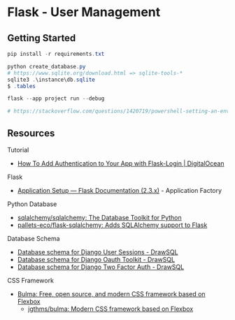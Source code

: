 # Flask - User Management

## Getting Started

```powershell
pip install -r requirements.txt

python create_database.py
# https://www.sqlite.org/download.html => sqlite-tools-*
sqlite3 .\instance\db.sqlite
$ .tables
```

```powershell
flask --app project run --debug

# https://stackoverflow.com/questions/1420719/powershell-setting-an-environment-variable-for-a-single-command-only
```

## Resources

Tutorial

- [How To Add Authentication to Your App with Flask-Login | DigitalOcean](https://www.digitalocean.com/community/tutorials/how-to-add-authentication-to-your-app-with-flask-login)

Flask

- [Application Setup — Flask Documentation (2.3.x)](https://flask.palletsprojects.com/en/2.3.x/tutorial/factory/) - Application Factory

Python Database

- [sqlalchemy/sqlalchemy: The Database Toolkit for Python](https://github.com/sqlalchemy/sqlalchemy)
- [pallets-eco/flask-sqlalchemy: Adds SQLAlchemy support to Flask](https://github.com/pallets-eco/flask-sqlalchemy/)

Database Schema

- [Database schema for Django User Sessions - DrawSQL](https://drawsql.app/templates/django-user-sessions)
- [Database schema for Django Oauth Toolkit - DrawSQL](https://drawsql.app/templates/django-oauth-toolkit)
- [Database schema for Django Two Factor Auth - DrawSQL](https://drawsql.app/templates/django-two-factor-auth)

CSS Framework

- [Bulma: Free, open source, and modern CSS framework based on Flexbox](https://bulma.io/)
  - [jgthms/bulma: Modern CSS framework based on Flexbox](https://github.com/jgthms/bulma)
